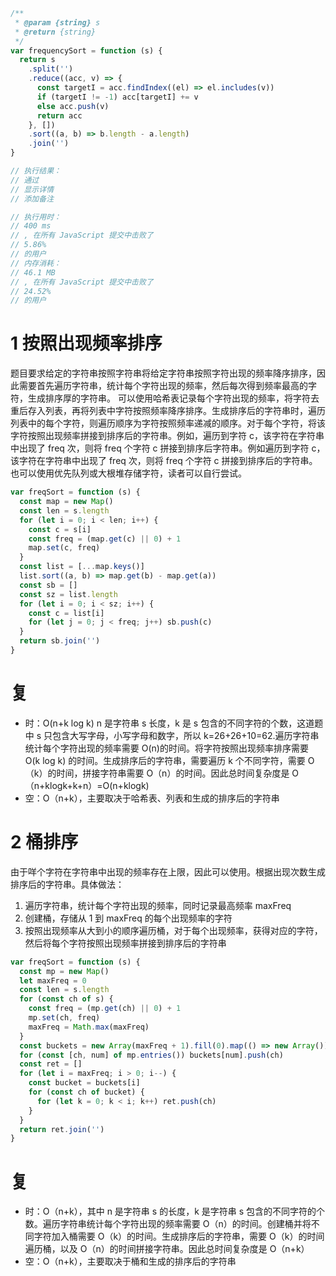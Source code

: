 ```js
/**
 * @param {string} s
 * @return {string}
 */
var frequencySort = function (s) {
  return s
    .split('')
    .reduce((acc, v) => {
      const targetI = acc.findIndex((el) => el.includes(v))
      if (targetI != -1) acc[targetI] += v
      else acc.push(v)
      return acc
    }, [])
    .sort((a, b) => b.length - a.length)
    .join('')
}

// 执行结果：
// 通过
// 显示详情
// 添加备注

// 执行用时：
// 400 ms
// , 在所有 JavaScript 提交中击败了
// 5.86%
// 的用户
// 内存消耗：
// 46.1 MB
// , 在所有 JavaScript 提交中击败了
// 24.52%
// 的用户
```

# 1 按照出现频率排序

题目要求给定的字符串按照字符串将给定字符串按照字符出现的频率降序排序，因此需要首先遍历字符串，统计每个字符出现的频率，然后每次得到频率最高的字符，生成排序厚的字符串。
可以使用哈希表记录每个字符出现的频率，将字符去重后存入列表，再将列表中字符按照频率降序排序。生成排序后的字符串时，遍历列表中的每个字符，则遍历顺序为字符按照频率递减的顺序。对于每个字符，将该字符按照出现频率拼接到排序后的字符串。例如，遍历到字符 c，该字符在字符串中出现了 freq 次，则将 freq 个字符 c 拼接到排序后字符串。例如遍历到字符 c，该字符在字符串中出现了 freq 次，则将 freq 个字符 c 拼接到排序后的字符串。也可以使用优先队列或大根堆存储字符，读者可以自行尝试。

```js
var freqSort = function (s) {
  const map = new Map()
  const len = s.length
  for (let i = 0; i < len; i++) {
    const c = s[i]
    const freq = (map.get(c) || 0) + 1
    map.set(c, freq)
  }
  const list = [...map.keys()]
  list.sort((a, b) => map.get(b) - map.get(a))
  const sb = []
  const sz = list.length
  for (let i = 0; i < sz; i++) {
    const c = list[i]
    for (let j = 0; j < freq; j++) sb.push(c)
  }
  return sb.join('')
}
```

# 复

- 时：O(n+k log k) n 是字符串 s 长度，k 是 s 包含的不同字符的个数，这道题中 s 只包含大写字母，小写字母和数字，所以 k=26+26+10=62.遍历字符串统计每个字符出现的频率需要 O(n)的时间。将字符按照出现频率排序需要 O(k log k) 的时间。生成排序后的字符串，需要遍历 k 个不同字符，需要 O（k）的时间，拼接字符串需要 O（n）的时间。因此总时间复杂度是 O（n+klogk+k+n）=O(n+klogk)
- 空：O（n+k），主要取决于哈希表、列表和生成的排序后的字符串

# 2 桶排序

由于咩个字符在字符串中出现的频率存在上限，因此可以使用。根据出现次数生成排序后的字符串。具体做法：

1. 遍历字符串，统计每个字符出现的频率，同时记录最高频率 maxFreq
2. 创建桶，存储从 1 到 maxFreq 的每个出现频率的字符
3. 按照出现频率从大到小的顺序遍历桶，对于每个出现频率，获得对应的字符，然后将每个字符按照出现频率拼接到排序后的字符串

```js
var freqSort = function (s) {
  const mp = new Map()
  let maxFreq = 0
  const len = s.length
  for (const ch of s) {
    const freq = (mp.get(ch) || 0) + 1
    mp.set(ch, freq)
    maxFreq = Math.max(maxFreq)
  }
  const buckets = new Array(maxFreq + 1).fill(0).map(() => new Array())
  for (const [ch, num] of mp.entries()) buckets[num].push(ch)
  const ret = []
  for (let i = maxFreq; i > 0; i--) {
    const bucket = buckets[i]
    for (const ch of bucket) {
      for (let k = 0; k < i; k++) ret.push(ch)
    }
  }
  return ret.join('')
}
```

# 复

- 时：O（n+k），其中 n 是字符串 s 的长度，k 是字符串 s 包含的不同字符的个数。遍历字符串统计每个字符出现的频率需要 O（n）的时间。创建桶并将不同字符加入桶需要 O（k）的时间。生成排序后的字符串，需要 O（k）的时间遍历桶，以及 O（n）的时间拼接字符串。因此总时间复杂度是 O（n+k）
- 空：O（n+k），主要取决于桶和生成的排序后的字符串
